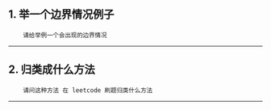 ## 1. 举一个边界情况例子

```
    请给举例一个会出现的边界情况
```

---

## 2. 归类成什么方法

```
    请问这种方法 在 leetcode 刷题归类什么方法
```

---
